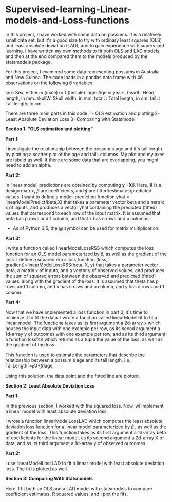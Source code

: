 # Supervised-learning-Linear-models-and-Loss-functions
In this project, I have worked with some data on possums. It is a relatively small data set, but it's a good size to try with ordinary least squares (OLS) and least absolute deviation (LAD), and to gain experience with supervised learning. I have written my own methods to fit both OLS and LAD models, and then at the end compared them to the models produced by the statsmodels package.

For this project, I examined some data representing possums in Australia and New Guinea. The code loads in a pandas data frame with 46 observations on the following 6 variables:

sex: Sex, either m (male) or f (female).
age: Age in years.
headL: Head length, in mm.
skullW: Skull width, in mm.
totalL: Total length, in cm.
tailL: Tail length, in cm.

There are three main parts in this code:
1- OLS estimation and plotting
2- Least Absolute Deviation Loss
3- Comparing with Statsmodel

**Section 1: "OLS estimation and plotting"**

**Part 1:**

I investigate the relationship between the possum's age and it's tail length by plotting a scatter plot of the age and tailL columns. My plot and my axes are labeld as well. If there are some data that are overlapping, you might need to add an alpha.

**Part 2:**

In linear model, predictions are obtained by computing 𝐲̂ =𝐗𝛽.
Here, 𝐗 is a design matrix, 𝛽 are coefficients, and 𝐲̂ are fitted/estimates/predicted values.  I want to define a model-prediction function yhat = linearModelPredict(beta,X) that takes a parameter vector beta and a matrix x of inputs, and produces a vector yhat containing the predicted (fitted) values that correspond to each row of the input matrix. It is assumed that beta has p rows and 1 column, and that x has n rows and p columns.
* As of Python 3.5, the @ symbol can be used for matrix multiplication.

**Part 3:**

I write a function called linearModelLossRSS which computes the loss function for an OLS model parameterized by 𝛽, as well as the gradient of the loss. I define a squared error loss function (loss, gradient)=linearModelLossRSS(beta, X, y) that takes a parameter vector beta, a matrix x of inputs, and a vector y of observed values, and produces the sum of squared errors between the observed and predicted (fitted) values, along with the gradient of the loss.  It is assumed that theta has p rows and 1 column, and x has n rows and p column, and y has n rows and 1 column.

**Part 4:**

Now that we have implemented a loss function in part 3, it's time to minimize it to fit the data.
I wrote a function called linearModelFit to fit a linear model. The functiona takes as its first argument a 2d-array x which houses the input data with one example per row, as its secod argument a 1d-array y of outcomes with one example per row, and as its third argument a function lossfcn which returns as a tuple the value of the loss, as well as the gradient of the loss.

This function is used to estimate the parameters that describe the relationship between a possum's age and its tail length, i.e.,  TailLengthˆ=𝛽0+𝛽1age.

Using this solution, the data point and the fitted line are plotted.


**Section 2: Least Absolute Deviation Loss**

**Part 1:**

In the previous section, I worked with the squared loss. Now, wI implement a linear model with least absolute deviation loss.

I wrote a function linearModelLossLAD which computes the least absolute deviation loss function for a linear model parameterized by  𝛽 , as well as the gradient of the loss. This function  takes as its first argument a 1d-array beta of coefficients for the linear model, as its second argument a 2d-array X of data, and as its third argument a 1d-array y of observed outcomes.

**Part 2:**

I use linearModelLossLAD to fit a linear model with least absolute deviation loss. The fit is plotted as well.

**Section 3: Comparing With Statsmodels**

Here, I fit both an OLS and a LAD model with statsmodels to compare coefficient estimates, R squared values, and I plot the fits. 
